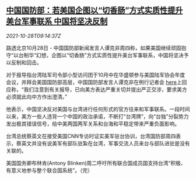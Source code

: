 <!--1635413462000-->
[中国国防部：若美国企图以“切香肠”方式实质性提升美台军事联系 中国将坚决反制](https://cn.reuters.com/article/china-mod-us-tw-1028-idCNKBS2HI155)
------

<div><i>2021-10-28T09:14:37Z</i></div><p>路透北京10月28日 - 中国国防部新闻发言人谭克非周四称，如果美国继续顽固抱守“以台制华”幻想，企图以“切香肠”方式实质性提升美台军事联系，中国将坚决予以反制和回击。</p><p>对于报导指台湾陆军司令部小型访问团于10月中在华盛顿参与美国陆军协会年度会议，并拜会美国国防部高层，中国国防部发言人谭克非在例行记者会 <a href="https://mp.weixin.qq.com/s/IOjoTWebVTAwloYaG8JAEg">here</a>上回应称，“我们注意到有关报导，已向美方表达严重关切并提出严正交涉，要求美方必须就此向中方作出澄清。”</p><p>他表示，中国坚决反对美国与台湾进行任何形式的官方往来和军事联系。一段时间以来，美方一些人违背一个中国的政治承诺，不断打“台湾牌”，向“台独”分裂势力发出极其错误信号，给中美两国两军关系和台海和平稳定带来严重负面影响。</p><p>台湾总统蔡英文在接受美国CNN专访时证实美军驻台协训，台湾国防部周四表示，蔡英文并没有说美军有部队驻紮在台湾，军事交流人员来台与部队进驻是没有关联的。</p><p>美国国务卿布林肯(Antony Blinken)周二呼吁所有联合国成员国支持台湾“积极、有意义地参与整个联合国系统”。（完）</p>
